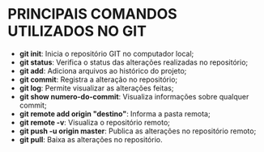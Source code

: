 # PRINCIPAIS COMANDOS UTILIZADOS NO GIT 
* **git init**: Inicia o repositório GIT no computador local;
* **git status**: Verifica o status das alterações realizadas no repositório;
* **git add**: Adiciona arquivos ao histórico do projeto;
* **git commit**: Registra a alteração no repositório; 
* **git log**: Permite visualizar as alterações feitas;
* **git show numero-do-commit**: Visualiza informações sobre qualquer commit;
* **git remote add origin "destino"**: Informa a pasta remota;
* **git remote -v**: Visualiza o repositório remoto;
* **git push -u origin master**: Publica as alterações no repositório remoto;
*  **git pull**: Baixa as alterações no repositório.
